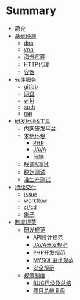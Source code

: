 # Summary

* [简介](README.md)
* [基础设施](build/README.md)
  * [dns](build/dns.md)
  * [vpn](build/vpn.md)
  * [海外代理](build/proxy.md)
  * [HTTP代理](build/socket.md)
  * [容器](build/docker.md)
* [软件服务](software.md)
    * [gitlab](build/gitlab.md)
    * [网盘](build/pan.md)
    * [wiki](build/wiki.md)
    * [auth](build/auth.md)
    * [rap]()
* [研发环境&工具](rd.md)
  * [内网研发平台](rd/center.md)
  * [本地环境](rd/local.md)
    * [PHP]()
    * [JAVA]()
    * [前端]()
  * [联调&测试]()
  * [稳定测试]()
  * [准生产测试]()
* [持续交付](cd.md)
  * [issue](cd/issue.md)
  * [workflow](cd/workflow.md)
  * [ci/cd](cd/cicd.md)
  * [例子](cd/example.md)
* [制度规范](rule.md)
  * [研发规范](rule/rd.md)
    * [API设计规范](rule/api.md)
    * [JAVA开发规范]()
    * [PHP开发规范](rule/php.md)
    * [MYSQL设计规范](rule/mysql.md)
    * [安全规范](rule/safe.md)
  * [规章制度](rule/regulation.md)
    * [BUG评级及总结](rule/bug.md)
    * [项目总结复盘](rule/sum.md)

